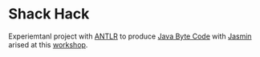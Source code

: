 # Shack Hack

Experiemtanl project with [ANTLR][1] to produce [Java Byte Code][2] with 
[Jasmin][3] arised at this [workshop][4].

[1]: http://www.antlr.org/index.html
[2]: http://en.wikipedia.org/wiki/Java_bytecode_instruction_listings
[3]: http://jasmin.sourceforge.net/
[4]: http://shackspace.de/?p=3884
